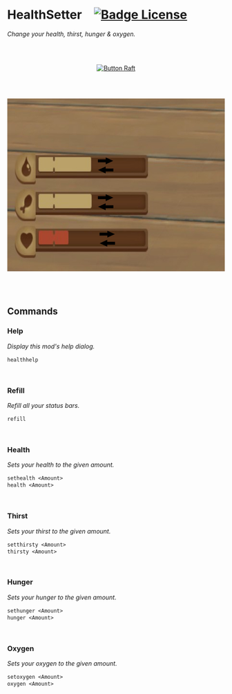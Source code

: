 
# HealthSetter   [![Badge License]][License]

*Change your health, thirst, hunger & oxygen.*

<br>
<br>

<div align = center>

[![Button Raft]][RaftModding]

<br>
<br>

<img
    src = 'Source/banner.jpg'
    height = 400
/>

</div>

<br>
<br>

## Commands

### Help

*Display this mod's help dialog.*

```shell
healthhelp
```

<br>

### Refill

*Refill all your status bars.*

```shell
refill
```

<br>

### Health

*Sets your health to the given amount.*

```shell
sethealth <Amount>
health <Amount>
```

<br>

### Thirst

*Sets your thirst to the given amount.*

```shell
setthirsty <Amount>
thirsty <Amount>
```

<br>

### Hunger

*Sets your hunger to the given amount.*

```shell
sethunger <Amount>
hunger <Amount>
```

<br>

### Oxygen

*Sets your oxygen to the given amount.*

```shell
setoxygen <Amount>
oxygen <Amount>
```

<br>


<!----------------------------------------------------------------------------->

[RaftModding]: https://www.raftmodding.com/mods/health-setter
[Raft]: https://raft-game.com/

[License]: LICENSE


<!----------------------------------[ Badges ]--------------------------------->

[Badge License]: https://img.shields.io/badge/License-AGPL_3-blue.svg?style=for-the-badge


<!---------------------------------[ Buttons ]--------------------------------->

[Button Raft]: https://img.shields.io/badge/RaftModding-3498db?style=for-the-badge&logoColor=white&logo=Wireshark